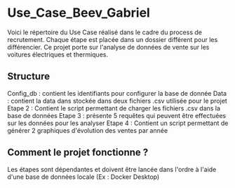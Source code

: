 # Use_Case_Beev_Gabriel

Voici le répertoire du Use Case réalisé dans le cadre du process de recrutement. Chaque étape est placée dans un dossier différent pour les différencier. 
Ce projet porte sur l'analyse de données de vente sur les voitures électriques et thermiques. 

## Structure

Config_db : contient les identifiants pour configurer la base de donnée
Data : contient la data dans stockée dans deux fichiers .csv utilisée pour le projet 
Etape 2 : Contient le script permettant de charger les fichiers .csv dans la base de données
Etape 3 : présente 5 requêtes qui peuvent être effectuées sur les données pour les analyser
Etape 4 : Contient un script permettant de générer 2 graphiques d'évolution des ventes par année 

## Comment le projet fonctionne ? 

Les étapes sont dépendantes et doivent être lancée dans l'ordre à l'aide d'une base de données locale (Ex : Docker Desktop) 



 
